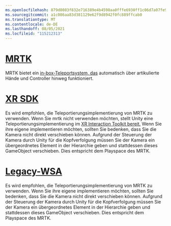 ```yaml
---
ms.openlocfilehash: 879d8083f832e716389e4b4598aa0fffe6930ff1c06d7a07fe9e4dacc98e7937
ms.sourcegitcommit: a1c086aa83d381129e62f9d8942f0fc889ffcab0
ms.translationtype: MT
ms.contentlocale: de-DE
ms.lasthandoff: 08/05/2021
ms.locfileid: "115212313"
---
```

# <a name="mrtk"></a>[MRTK](#tab/mrtk)
<!-- NEVER CHANGE THE ABOVE LINE! -->

MRTK bietet ein [in-box-Teleportsystem, das](/windows/mixed-reality/mrtk-unity/features/teleport-system/teleport-system) automatisch über artikulierte Hände und Controller hinweg funktioniert.

# <a name="xr-sdk"></a>[XR SDK](#tab/xr)
<!-- NEVER CHANGE THE ABOVE LINE! -->

Es wird empfohlen, die Teleportierungsimplementierung von MRTK zu verwenden.
Wenn Sie mrtk nicht verwenden möchten, stellt Unity eine Teleportierungsimplementierung im [XR Interaction Toolkit bereit.](https://docs.unity3d.com/Packages/com.unity.xr.interaction.toolkit@1.0/manual/locomotion.html)
Wenn Sie ihre eigene implementieren möchten, sollten Sie bedenken, dass Sie die Kamera nicht direkt verschieben können. Aufgrund der Steuerung der Kamera durch Unity für die Kopfverfolgung müssen Sie der Kamera ein übergeordnetes Element in der Hierarchie geben und stattdessen dieses GameObject verschieben. Dies entspricht dem Playspace des MRTK.

# <a name="legacy-wsa"></a>[Legacy-WSA](#tab/wsa)
<!-- NEVER CHANGE THE ABOVE LINE! -->

Es wird empfohlen, die Teleportierungsimplementierung von MRTK zu verwenden.
Wenn Sie ihre eigene implementieren möchten, sollten Sie bedenken, dass Sie die Kamera nicht direkt verschieben können. Aufgrund der Steuerung der Kamera durch Unity für die Kopfverfolgung müssen Sie der Kamera ein übergeordnetes Element in der Hierarchie geben und stattdessen dieses GameObject verschieben. Dies entspricht dem Playspace des MRTK.